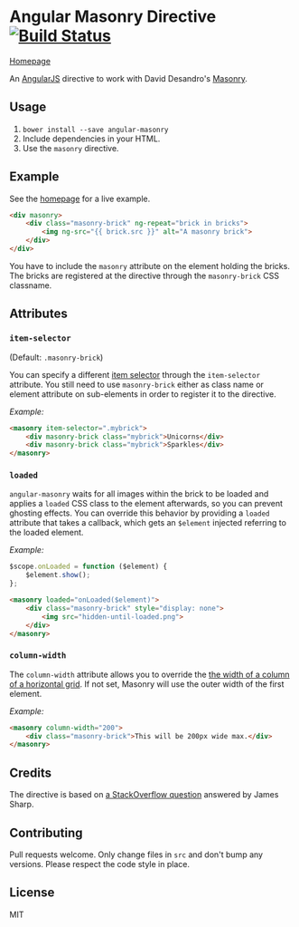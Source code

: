 # Angular Masonry Directive [![Build Status](https://travis-ci.org/passy/angular-masonry.png)](https://travis-ci.org/passy/angular-masonry)

[Homepage](http://passy.github.io/angular-masonry)

An [AngularJS](http://angularjs.org/) directive to work with David Desandro's [Masonry](http://masonry.desandro.com/).

## Usage

1. `bower install --save angular-masonry`
2. Include dependencies in your HTML.
3. Use the `masonry` directive.

## Example

See the [homepage](http://passy.github.io/angular-masonry) for a live example.

```html
<div masonry>
    <div class="masonry-brick" ng-repeat="brick in bricks">
        <img ng-src="{{ brick.src }}" alt="A masonry brick">
    </div>
</div>
```

You have to include the `masonry` attribute on the element holding the bricks.
The bricks are registered at the directive through the `masonry-brick` CSS
classname.

## Attributes

### `item-selector`

(Default: `.masonry-brick`)

You can specify a different [item
selector](http://masonry.desandro.com/options.html#itemselector) through the
`item-selector` attribute. You still need to use `masonry-brick` either as class
name or element attribute on sub-elements in order to register it to the
directive.

*Example:*

```html
<masonry item-selector=".mybrick">
    <div masonry-brick class="mybrick">Unicorns</div>
    <div masonry-brick class="mybrick">Sparkles</div>
</masonry>
```

### `loaded`

`angular-masonry` waits for all images within the brick to be loaded and applies
a `loaded` CSS class to the element afterwards, so you can prevent ghosting
effects. You can override this behavior by providing a `loaded` attribute that
takes a callback, which gets an `$element` injected referring to the loaded
element.

*Example:*

```javascript
$scope.onLoaded = function ($element) {
    $element.show();
};
```

```html
<masonry loaded="onLoaded($element)">
    <div class="masonry-brick" style="display: none">
        <img src="hidden-until-loaded.png">
    </div>
</masonry>
```

### `column-width`

The `column-width` attribute allows you to override the [the width of a column
of a horizontal grid](http://masonry.desandro.com/options.html#columnwidth). If
not set, Masonry will use the outer width of the first element.

*Example:*

```html
<masonry column-width="200">
    <div class="masonry-brick">This will be 200px wide max.</div>
</masonry>
```

## Credits

The directive is based on
[a StackOverflow question](http://stackoverflow.com/questions/16504151/masonry-with-angularjs)
answered by James Sharp.


## Contributing

Pull requests welcome. Only change files in `src` and don't bump any versions.
Please respect the code style in place.

## License

MIT
